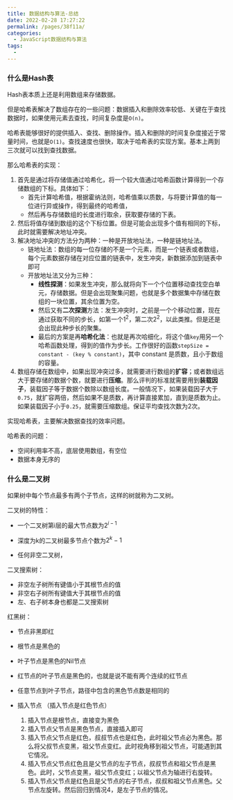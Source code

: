 ```yaml
---
title: 数据结构与算法-总结
date: 2022-02-28 17:27:22
permalink: /pages/38f11a/
categories:
  - JavaScript数据结构与算法
tags:
  - 
---
```

### 什么是Hash表

Hash表本质上还是利用数组来存储数据。

但是哈希表解决了数组存在的一些问题：数据插入和删除效率较低、关键在于查找数据时，如果使用元素去查找，时间复杂度是`O(n)`。

哈希表能够很好的提供插入、查找、删除操作。插入和删除的时间复杂度接近于常量时间，也就是`O(1)`。查找速度也很快，取决于哈希表的实现方案。基本上两到三次就可以找到查找数据。

那么哈希表的实现：

1. 首先是通过将存储值通过哈希化，将一个较大值通过哈希函数计算得到一个存储数组的下标。具体如下：
   * 首先计算哈希值，根据霍纳法则，哈希值乘以质数，与将要计算值的每一位进行异或操作，得到最终的哈希值，
   * 然后再与存储数组的长度进行取余，获取要存储的下表。
2. 然后将值存储到数组的这个下标位置。但是可能会出现多个值有相同的下标，此时就需要解决地址冲突。
3. 解决地址冲突的方法分为两种：一种是开放地址法，一种是链地址法。
   * 链地址法：数组的每一位存储的不是一个元素，而是一个链表或者数组，每个元素数据存储在对应位置的链表中，发生冲突，新数据添加到链表中即可
   * 开放地址法又分为三种：
     * **线性探测**：如果发生冲突，那么就将向下一个个位置移动查找空白单元，存储数据。但是会出现聚集问题，也就是多个数据集中存储在数组的一块位置，其余位置为空。
     * 然后又有**二次探测**方法：发生冲突时，之前是一个个移动位置，现在通过获取不同的步长，如第一个$1^2$，第二次$2^2$，以此类推。但是还是会出现此种步长的聚集。
     * 最后的方案是再**哈希化法**：也就是再次哈细化，将这个值`key`用另一个哈希函数处理，得到的值作为步长。工作很好的函数`stepSize = constant - (key % constant)`，其中 constant 是质数，且小于数组的容量。
4. 数组存储在数组中，如果出现冲突过多，就需要进行数组的**扩容**；或者数组远大于要存储的数据个数，就要进行**压缩**。那么评判的标准就需要用到**装载因子**，装载因子等于数据个数除以数组长度。一般情况下，如果装载因子大于`0.75`，就扩容两倍，然后如果不是质数，再计算直接累加，直到是质数为止。如果装载因子小于`0.25`，就需要压缩数组。保证平均查找次数为2次。

实现哈希表，主要解决数据查找的效率问题。

哈希表的问题：

* 空间利用率不高，底层使用数组，有空位
* 数据本身无序的

### 什么是二叉树

如果树中每个节点最多有两个子节点，这样的树就称为二叉树。

二叉树的特性：

* 一个二叉树第i层的最大节点数为$2^{i-1}$
* 深度为k的二叉树最多节点个数为$2^{k} - 1$

* 任何非空二叉树，

二叉搜索树：

* 非空左子树所有键值小于其根节点的值
* 非空右子树所有键值大于其根节点的值
* 左、右子树本身也都是二叉搜索树

红黑树：

* 节点非黑即红
* 根节点是黑色的
* 叶子节点是黑色的Nil节点
* 红节点的叶子节点是黑色的，也就是说不能有两个连续的红节点
* 任意节点到叶子节点，路径中包含的黑色节点数是相同的

* 插入节点 （插入节点是红色节点）
  1. 插入节点是根节点，直接变为黑色
  2. 插入节点父节点是黑色节点，直接插入即可
  3. 插入节点父节点是红色，叔叔节点也是红色，此时祖父节点必为黑色。那么将父叔节点变黑，祖父节点变红。此时视角移到祖父节点，可能遇到其它情况。
  4. 插入节点父节点红色且是父节点的左子节点，叔叔节点和祖父节点是黑色。此时，父节点变黑，祖父节点变红；以祖父节点为轴进行右旋转。
  5. 插入节点父节点是红色且是父节点的右子节点，叔叔和祖父节点黑色。父节点左旋转。然后回归到情况4，是左子节点的情况。

